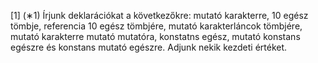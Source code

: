 [1] (∗1) Írjunk deklarációkat a következőkre: mutató karakterre, 10 egész tömbje, 
referencia 10 egész tömbjére, mutató karakterláncok tömbjére, mutató karakterre mutató mutatóra,
konstatns egész, mutató konstans egészre és konstans mutató egészre. Adjunk nekik kezdeti értéket.
